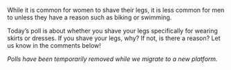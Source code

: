 While it is common for women to shave their legs, it is less common for men to unless they have a reason such as biking or swimming.

Today’s poll is about whether you shave your legs specifically for wearing skirts or dresses. If you shave your legs, why? If not, is there a reason? Let us know in the comments below!

*Polls have been temporarily removed while we migrate to a new platform.*